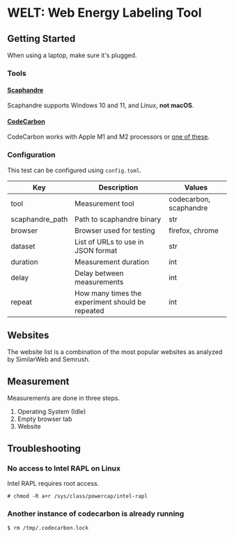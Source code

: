 # WELT: Web Energy Labeling Tool

## Getting Started
When using a laptop, make sure it's plugged.
### Tools
#### [Scaphandre](https://github.com/hubblo-org/scaphandre)
Scaphandre supports Windows 10 and 11, and Linux, **not macOS**.
#### [CodeCarbon](https://mlco2.github.io/codecarbon/)
CodeCarbon works with Apple M1 and M2 processors or [one of these](https://web.eece.maine.edu/~vweaver/projects/rapl/).

### Configuration
This test can be configured using `config.toml`.

| Key             | Description                                      | Values                 |
|-----------------|--------------------------------------------------|------------------------|
| tool            | Measurement tool                                 | codecarbon, scaphandre |
| scaphandre_path | Path to scaphandre binary                        | str                    |
| browser         | Browser used for testing                         | firefox, chrome        |
| dataset         | List of URLs to use in JSON format               | str                    |
| duration        | Measurement duration                             | int                    |
| delay           | Delay between measurements                       | int                    |
| repeat          | How many times the experiment should be repeated | int                    |

## Websites
The website list is a combination of the most popular websites as analyzed by SimilarWeb and Semrush.

## Measurement
Measurements are done in three steps.
1. Operating System (Idle)
2. Empty browser tab
3. Website

## Troubleshooting
### No access to Intel RAPL on Linux
Intel RAPL requires root access.
```commandline
# chmod -R a+r /sys/class/powercap/intel-rapl
```
### Another instance of codecarbon is already running
```commandline
$ rm /tmp/.codecarbon.lock
```

